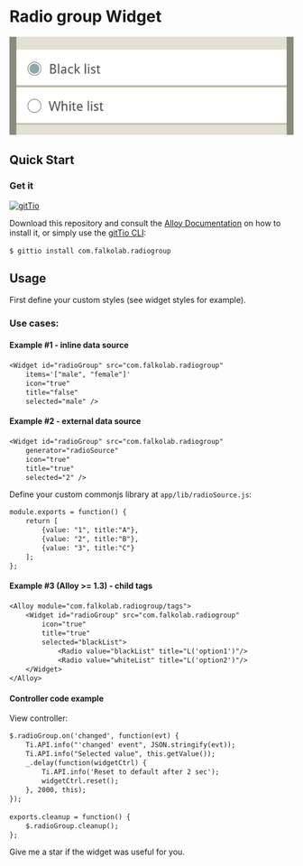 # Radio group Widget
![screenshot1](screenshot1.png?raw=true "Example screenshot")

## Quick Start

### Get it 
[![gitTio](http://gitt.io/badge.svg)](http://gitt.io/component/com.falkolab.radiogroup)

Download this repository and consult the [Alloy Documentation](http://docs.appcelerator.com/titanium/latest/#!/guide/Alloy_XML_Markup-section-35621528_AlloyXMLMarkup-ImportingWidgets) on how to install it, or simply use the [gitTio CLI](http://gitt.io/cli):

`$ gittio install com.falkolab.radiogroup`

## Usage

First define your custom styles (see widget styles for example).

### Use cases:

#### Example #1 - inline data source

	<Widget id="radioGroup" src="com.falkolab.radiogroup" 
 		items='["male", "female"]' 
	 	icon="true" 
 		title="false" 
	 	selected="male" />

#### Example #2 - external data source

	<Widget id="radioGroup" src="com.falkolab.radiogroup" 
 		generator="radioSource" 
	 	icon="true" 
 		title="true" 
	 	selected="2" />

Define your custom commonjs library at `app/lib/radioSource.js`:

	module.exports = function() {
		return [
			{value: "1", title:"A"},
			{value: "2", title:"B"},
			{value: "3", title:"C"}
		];
	}; 	 	


#### Example #3	(Alloy >= 1.3) - child tags

	<Alloy module="com.falkolab.radiogroup/tags">
		<Widget id="radioGroup" src="com.falkolab.radiogroup"		
			icon="true" 
			title="true" 
			selected="blackList">			
				<Radio value="blackList" title="L('option1')"/>
				<Radio value="whiteList" title="L('option2')"/>				
		</Widget>
	</Alloy>

 

#### Controller code example
View controller:  

	$.radioGroup.on('changed', function(evt) {
		Ti.API.info("'changed' event", JSON.stringify(evt));
		Ti.API.info("Selected value", this.getValue());
		_.delay(function(widgetCtrl) {
			Ti.API.info('Reset to default after 2 sec');
			widgetCtrl.reset();
		}, 2000, this);
	});

	exports.cleanup = function() {
		$.radioGroup.cleanup();
	};
	
Give me a star if the widget was useful for you.
